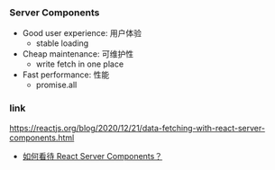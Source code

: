 <!--
abbrlink: zftwldv5
-->

### Server Components

* Good user experience: 用户体验
  * stable loading
* Cheap maintenance: 可维护性
  * write fetch in one place
* Fast performance: 性能
  * promise.all

### link

https://reactjs.org/blog/2020/12/21/data-fetching-with-react-server-components.html

* [如何看待 React Server Components？](https://www.zhihu.com/question/435921124/answer/1641702920)